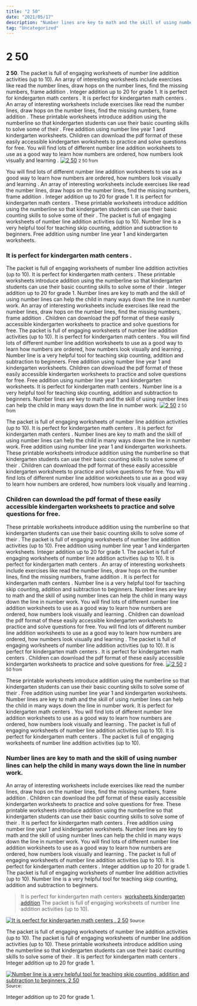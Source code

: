```yaml
---
title: "2 50"
date: "2021/05/17"
description: "Number lines are key to math and the skill of using number lines can help the child in many ways down the line in number work."
tag: "Uncategorized"
---
```


# 2 50
**2 50**. The packet is full of engaging worksheets of number line addition activities (up to 10). An array of interesting worksheets include exercises like read the number lines, draw hops on the number lines, find the missing numbers, frame addition . Integer addition up to 20 for grade 1. It is perfect for kindergarten math centers . It is perfect for kindergarten math centers .
An array of interesting worksheets include exercises like read the number lines, draw hops on the number lines, find the missing numbers, frame addition . These printable worksheets introduce addition using the numberline so that kindergarten students can use their basic counting skills to solve some of their . Free addition using number line year 1 and kindergarten worksheets. Children can download the pdf format of these easily accessible kindergarten worksheets to practice and solve questions for free. You will find lots of different number line addition worksheets to use as a good way to learn how numbers are ordered, how numbers look visually and learning .
[![2 50](254401463 "2 50")](254401463)
<small>2 50 from </small>

You will find lots of different number line addition worksheets to use as a good way to learn how numbers are ordered, how numbers look visually and learning . An array of interesting worksheets include exercises like read the number lines, draw hops on the number lines, find the missing numbers, frame addition . Integer addition up to 20 for grade 1. It is perfect for kindergarten math centers . These printable worksheets introduce addition using the numberline so that kindergarten students can use their basic counting skills to solve some of their . The packet is full of engaging worksheets of number line addition activities (up to 10). Number line is a very helpful tool for teaching skip counting, addition and subtraction to beginners. Free addition using number line year 1 and kindergarten worksheets.

### It is perfect for kindergarten math centers .
The packet is full of engaging worksheets of number line addition activities (up to 10). It is perfect for kindergarten math centers . These printable worksheets introduce addition using the numberline so that kindergarten students can use their basic counting skills to solve some of their . Integer addition up to 20 for grade 1. Number lines are key to math and the skill of using number lines can help the child in many ways down the line in number work. An array of interesting worksheets include exercises like read the number lines, draw hops on the number lines, find the missing numbers, frame addition . Children can download the pdf format of these easily accessible kindergarten worksheets to practice and solve questions for free. The packet is full of engaging worksheets of number line addition activities (up to 10). It is perfect for kindergarten math centers . You will find lots of different number line addition worksheets to use as a good way to learn how numbers are ordered, how numbers look visually and learning . Number line is a very helpful tool for teaching skip counting, addition and subtraction to beginners. Free addition using number line year 1 and kindergarten worksheets.
Children can download the pdf format of these easily accessible kindergarten worksheets to practice and solve questions for free. Free addition using number line year 1 and kindergarten worksheets. It is perfect for kindergarten math centers . Number line is a very helpful tool for teaching skip counting, addition and subtraction to beginners. Number lines are key to math and the skill of using number lines can help the child in many ways down the line in number work.
[![2 50](254401463 "2 50")](254401463)
<small>2 50 from </small>

The packet is full of engaging worksheets of number line addition activities (up to 10). It is perfect for kindergarten math centers . It is perfect for kindergarten math centers . Number lines are key to math and the skill of using number lines can help the child in many ways down the line in number work. Free addition using number line year 1 and kindergarten worksheets. These printable worksheets introduce addition using the numberline so that kindergarten students can use their basic counting skills to solve some of their . Children can download the pdf format of these easily accessible kindergarten worksheets to practice and solve questions for free. You will find lots of different number line addition worksheets to use as a good way to learn how numbers are ordered, how numbers look visually and learning .

### Children can download the pdf format of these easily accessible kindergarten worksheets to practice and solve questions for free.
These printable worksheets introduce addition using the numberline so that kindergarten students can use their basic counting skills to solve some of their . The packet is full of engaging worksheets of number line addition activities (up to 10). Free addition using number line year 1 and kindergarten worksheets. Integer addition up to 20 for grade 1. The packet is full of engaging worksheets of number line addition activities (up to 10). It is perfect for kindergarten math centers . An array of interesting worksheets include exercises like read the number lines, draw hops on the number lines, find the missing numbers, frame addition . It is perfect for kindergarten math centers . Number line is a very helpful tool for teaching skip counting, addition and subtraction to beginners. Number lines are key to math and the skill of using number lines can help the child in many ways down the line in number work. You will find lots of different number line addition worksheets to use as a good way to learn how numbers are ordered, how numbers look visually and learning . Children can download the pdf format of these easily accessible kindergarten worksheets to practice and solve questions for free.
You will find lots of different number line addition worksheets to use as a good way to learn how numbers are ordered, how numbers look visually and learning . The packet is full of engaging worksheets of number line addition activities (up to 10). It is perfect for kindergarten math centers . It is perfect for kindergarten math centers . Children can download the pdf format of these easily accessible kindergarten worksheets to practice and solve questions for free.
[![2 50](254401463 "2 50")](254401463)
<small>2 50 from </small>

These printable worksheets introduce addition using the numberline so that kindergarten students can use their basic counting skills to solve some of their . Free addition using number line year 1 and kindergarten worksheets. Number lines are key to math and the skill of using number lines can help the child in many ways down the line in number work. It is perfect for kindergarten math centers . You will find lots of different number line addition worksheets to use as a good way to learn how numbers are ordered, how numbers look visually and learning . The packet is full of engaging worksheets of number line addition activities (up to 10). It is perfect for kindergarten math centers . The packet is full of engaging worksheets of number line addition activities (up to 10).

### Number lines are key to math and the skill of using number lines can help the child in many ways down the line in number work.
An array of interesting worksheets include exercises like read the number lines, draw hops on the number lines, find the missing numbers, frame addition . Children can download the pdf format of these easily accessible kindergarten worksheets to practice and solve questions for free. These printable worksheets introduce addition using the numberline so that kindergarten students can use their basic counting skills to solve some of their . It is perfect for kindergarten math centers . Free addition using number line year 1 and kindergarten worksheets. Number lines are key to math and the skill of using number lines can help the child in many ways down the line in number work. You will find lots of different number line addition worksheets to use as a good way to learn how numbers are ordered, how numbers look visually and learning . The packet is full of engaging worksheets of number line addition activities (up to 10). It is perfect for kindergarten math centers . Integer addition up to 20 for grade 1. The packet is full of engaging worksheets of number line addition activities (up to 10). Number line is a very helpful tool for teaching skip counting, addition and subtraction to beginners.

> It is perfect for kindergarten math centers  [worksheets kindergarten addition](https://gregoryfuston.blogspot.com/2022/02/addition-with-sum-up-to-10-worksheets.html) The packet is full of engaging worksheets of number line addition activities (up to 10).

[![It is perfect for kindergarten math centers . 2 50](145 "2 50")](254401463)
<small>Source: </small>

The packet is full of engaging worksheets of number line addition activities (up to 10). The packet is full of engaging worksheets of number line addition activities (up to 10). These printable worksheets introduce addition using the numberline so that kindergarten students can use their basic counting skills to solve some of their . It is perfect for kindergarten math centers . Integer addition up to 20 for grade 1.

[![Number line is a very helpful tool for teaching skip counting, addition and subtraction to beginners. 2 50](145 "2 50")](254401463)
<small>Source: </small>

Integer addition up to 20 for grade 1.
